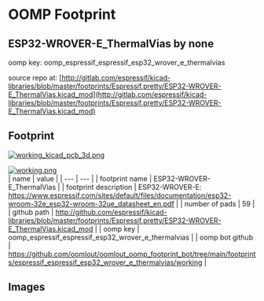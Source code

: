 # OOMP Footprint  
## ESP32-WROVER-E_ThermalVias  by none  
  
oomp key: oomp_espressif_espressif_esp32_wrover_e_thermalvias  
  
source repo at: [http://gitlab.com/espressif/kicad-libraries/blob/master/footprints/Espressif.pretty/ESP32-WROVER-E_ThermalVias.kicad_mod](http://gitlab.com/espressif/kicad-libraries/blob/master/footprints/Espressif.pretty/ESP32-WROVER-E_ThermalVias.kicad_mod)  
## Footprint  
  
[![working_kicad_pcb_3d.png](working_kicad_pcb_3d_600.png)](working_kicad_pcb_3d.png)  
  
[![working.png](working_600.png)](working.png)  
| name | value | 
| --- | --- | 
| footprint name | ESP32-WROVER-E_ThermalVias | 
| footprint description | ESP32-WROVER-E: https://www.espressif.com/sites/default/files/documentation/esp32-wroom-32e_esp32-wroom-32ue_datasheet_en.pdf | 
| number of pads | 59 | 
| github path | http://github.com/espressif/kicad-libraries/blob/master/footprints/Espressif.pretty/ESP32-WROVER-E_ThermalVias.kicad_mod | 
| oomp key | oomp_espressif_espressif_esp32_wrover_e_thermalvias | 
| oomp bot github | https://github.com/oomlout/oomlout_oomp_footprint_bot/tree/main/footprints/espressif_espressif_esp32_wrover_e_thermalvias/working | 
## Images  
